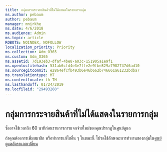 ```yaml
---
title: กลุ่มการกระจายสินค้าที่ไม่ได้แสดงในรายการกลุ่ม
ms.author: pebaum
author: pebaum
manager: mnirkhe
ms.date: 4/6/2018
ms.audience: Admin
ms.topic: article
ROBOTS: NOINDEX, NOFOLLOW
localization_priority: Priority
ms.collection: Adm_O365
ms.custom: Adm_O365
ms.assetid: 7d193eb3-dfaf-4be8-a03c-151905a1e9f1
ms.openlocfilehash: 531ab6cfd4e3e7ffe2e9fbe829a7982747d6ad10
ms.sourcegitcommit: e2864efcfb493b6e46b662b746661a61232bdba7
ms.translationtype: MT
ms.contentlocale: th-TH
ms.lasthandoff: 01/24/2019
ms.locfileid: "29493260"
---
```

# <a name="distribution-group-not-showing-in-groups-list"></a>กลุ่มการกระจายสินค้าที่ไม่ได้แสดงในรายการกลุ่ม

ซึ่งอาจใช้เวลาถึง 60 นาทีก่อนรายการการแจกจ่ายใหม่ของคุณปรากฏในศูนย์ดูแล
  
ถ้าคุณต้องการเพิ่มสมาชิก หรือทำการแก้ไขอื่น ๆ ในขณะนี้ โปรดใช้ลักษณะการทำงานของกลุ่มใน[ศูนย์ดูแลอัตราแลกเปลี่ยน](https://outlook.office365.com/ecp/?rfr=Admin_o365&amp;exsvurl=1)
  

